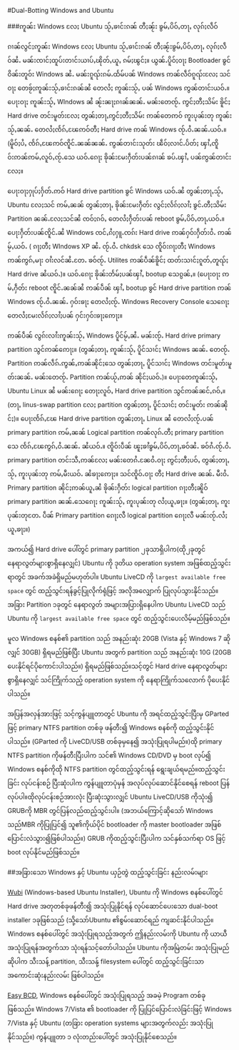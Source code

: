 #Dual-Botting Windows and Ubuntu

###ဢူၼ်း Windows လႄႈ Ubuntu သႂ်ႇၶၢင်းၵၼ် တီႈၼႂ်း ၶွမ်ႇပိဝ်ႇတႃႇ လုၵ်ႈလဵဝ်


ၵၢၼ်လွင်ႈဢူၼ်း Windows လႄႈ Ubuntu သႂ်ႇၶၢင်းၵၼ် တီႈၼႂ်းၶွမ်ႇပိဝ်ႇတႃႇ လုၵ်ႈလဵဝ်ၼႆႉ မၼ်းၸၢင်ႈထူပ်းတၢင်းယၢပ်ႇၽိုတ်ႇယူႇ ၵမ်ႈၽွင်ႈ။ ယွၼ်ႉပိူဝ်ႈဝႃႈ Bootloader ၶွင်ဝိၼ်းတူဝ်း Windows ၼႆႉ မၼ်းၵူၺ်းၵမ်ႉထႅမ်ပၼ် Windows ဢၼ်လဵဝ်ၵူၺ်းလႄႈ သင်ဝႃႈ တေၶႂ်ႈဢူၼ်းသႂ်ႇၶၢင်းၵၼ်ၼႆ တေလႆႈ ဢူၼ်းသႂ်ႇ ပၼ်  Windows ဢွၼ်တၢင်းယဝ်ႉ။ ပေႃးဝႃႈ ဢူၼ်းသႂ်ႇ WIndows ၼႆ ၼႂ်းၼႃႈၵၢၼ်ၼၼ်ႉ မၼ်းတေၸႂ်ႉ ဢွင်ႈတီႈသိမ်း ၶိူင်ႈ Hard drive တင်းမူတ်းလႄႈ တွၼ်ႈတႃႇ​ဢွင်ႈတီႈသိမ်း ဢၼ်တေဢဝ် ဢူးပုၼ်းတု ဢူၼ်းသႂ်ႇၼၼ်ႉ တေလႆႈၸႅၵ်ႇၽႄဢဝ်တီႈ Hard drive ဢၼ် Windows ၸႂ်ႉဝႆႉၼၼ်ႉယဝ်ႉ။ (မိူဝ်ႈပႆႇ ၸႅၵ်ႇၽႄဢဝ်ၸိူင်ႉၼၼ်ၼၼ်ႉ ဢွၼ်တၢင်းသုတ်း ၽဵဝ်ႈလၢင်ႉပႅတ်ႈ ၾၢႆႇၸိူဝ်းဢၼ်ဢမ်ႇလူဝ်ႇၸႂ်ႉသေ ယဝ်ႉၵေႃႈ ၶိုၼ်းမႄးႁဵတ်းပၼ်ၵၢၼ် ၶပ်ႉၾၢႆႇ ပၼ်ဢွၼ်တၢင်းလႄႈ။

ပေႃးဝႃႈႁုပ်ႈႁႅတ်ႉဢဝ် Hard drive partition ၶွင် Windows ယဝ်ႉၼႆ တွၼ်ႈတႃႇသႂ်ႇ Ubuntu လႄႈသင် ဢမ်ႇၼၼ် တွၼ်ႈတႃႇ ၶိုၼ်းမႄးႁဵတ်း လွင်ႈလႅၵ်ႈလၢႆႈ ၶွင်ႉတီႈသိမ်း Partition ၼၼ်ႉလႄႈသင်ၼႆ ၸဝ်ႈၵဝ်ႇ တေလႆႈႁဵတ်းပၼ် reboot ၶွမ်ႇပိဝ်ႇတႃႇယဝ်ႉ။ ပေႃးႁဵတ်းပၼ်ၸိူင်ႉၼႆ Windows ၸင်ႇၵႆႈႁူႉၸၵ်း Hard drive ဢၼ်ႁဝ်းႁဵတ်းဝႆႉ ဢၼ်မႂ်ႇ​ယဝ်ႉ ( ၵႃႈတီႈ WIndows XP ၼႆႉ ၸႂ်ႉဝႆႉ chkdsk သေ ၸိူဝ်းၵႃႈတီႈ Windows ဢၼ်ဢွၵ်ႇမႃး ဝၢႆးလင်ၼႆႉတႄႉ ၶဝ်ၸႂ်ႉ Utilites ဢၼ်ပဵၼ်ၶိူင်ႈ ထတ်းသၢင်ႈၵူတ်ႇတူၺ်ႈ Hard drive ၼႆယဝ်ႉ)။ ယဝ်ႉၵေႃႈ ၶိုၼ်းတႅမ်ႈပၼ်ၾၢႆႇ bootup ​သေၵွၼ်ႇ။ (ပေႃးဝႃႈ ဢမ်ႇႁဵတ်း reboot ၸိူင်ႉၼၼ်ၼႆ ဢၼ်ပဵၼ် ၾၢႆႇ bootup ၶွင် Hard drive partition ဢၼ် Windows ၸႂ်ႉဝႆႉၼၼ်ႉ ႁဝ်းၶႃႈ တေလႆႈၸႂ်ႉ Windows Recovery Console သေၵေႃႈ တေလႆႈမႄးလႅၵ်ႈလၢႆႈပၼ် ႁင်းႁဝ်းၶႃႈဢေႃႈ။

ဢၼ်ပဵၼ် လွၵ်းလၢႆးဢူၼ်းသႂ်ႇ Windows ပိူင်မႂ်ႇၼႆႉ မၼ်းၸႂ်ႉ Hard drive primary partition သွင်ဢၼ်ဢေႃႈ။ (တွၼ်ႈတႃႇ ဢူၼ်းသႂ်ႇ ပိူင်သၢင်ႈ Windows ၼၼ်ႉ တေၸႂ်ႉ Partition ဢၼ်လဵၵ်ႉဢွၼ်ႇဢၼ်ၼိုင်ႈသေ တွၼ်ႈတႃႇ ပိူင်သၢင်ႈ Windows တင်းမူတ်းမူတ်းၼၼ်ႉ မၼ်းတေၸႂ်ႉ Partition ဢၼ်ယႂ်ႇဢၼ် ၼိုင်ႈယဝ်ႉ)။ ပေႃးတေဢူၼ်းသႂ်ႇ Ubuntu Linux ၼႆ မၼ်းၵေႃႈ တေႃႈလူဝ်ႇ Hard drive partition သွင်ဢၼ်ၼင်ႇၵဝ်ႇ။ (တႃႇ linus-swap partition လႄႈ partition တွၼ်ႈတႃႇ ပိူင်သၢင်ႈ တင်းမူတ်း ဢၼ်ၼိုင်ႈ)။ ပေႃးၸႅၵ်ႇၽႄ Hard drive partition တွၼ်ႈတႃႇ Linux ၼႆ တေလႆႈၸႂ်ႉပၼ် primary partition ဢမ်ႇၼၼ် Logical partition ဢၼ်လုၵ်ႉတီႈ primary partition သေ ​ၸႅၵ်ႇၽႄဢွၵ်ႇဝႆႉၼၼ်ႉ ၼႆယဝ်ႉ။ ၸိူဝ်းပဵၼ် ၽူႈၶၢႆၶွမ်ႇပိဝ်ႇတႃႇၶဝ်ၼႆႉ ၶဝ်ၵႆႉၸႂ်ႉဝႆႉ primary partition တင်းသီႇဢၼ်လႄႈ မၼ်းတေၵႆႉၼႄဝႆႉဝႃႈ ဢွင်ႈတီႈပဝ်ႇ တွၼ်ႈတႃႇသႂ်ႇ ဢူးပုၼ်းတု ဢမ်ႇမီးယဝ်ႉ ၼႆၶႃႈဢေႃႈ။ သင်ၸိူဝ်ႉဝႃႈ တီႈ Hard drive ၼၼ်ႉ မီးဝႆႉ Primary partition ၼိုင်ႈဢၼ်ယူႇၼႆ ၶိုၼ်းႁဵတ်း logical partition ၵႃႈတီႈၼိူဝ် primary partition ၼၼ်ႉသေၵေႃႈ ဢူၼ်းသႂ်ႇ ဢူးပုၼ်းတု လႆႈယူႇၶႃႈ။ (တွၼ်ႈတႃႇ ဢူးပုၼ်းတုတႄႉ ပဵၼ် Primary partition ၵေႃႈလီ logical partition ၵေႃႈလီ မၼ်းၸႂ်ႉလႆႈယူႇၶႃႈ။)


အကယ်၍ Hard drive ပေါ်တွင် primary partition ၂ခုသာရှိပါက(ထို၂ခုတွင် နေရာလွတ်များစွာရှိနေလျှင်) Ubuntu ကို ဒုတိယ operation system အဖြစ်ထည့်သွင်းရာတွင် အခက်အခဲရှိမည်မဟုတ်ပါ။ Ubuntu LiveCD ကို `largest available free space` တွင် ထည့်သွင်းရန်ခွင့်ပြုလိုက်ရုံဖြင့် အလိုအလျှောက် ပြုလုပ်သွားနိုင်သည်။ အခြား Partition ၁ခုတွင် နေရာလွတ် အများအပြားရှိနေပါက Ubuntu LiveCD သည် Ubuntu ကို `largest available free space` တွင် ထည့်သွင်းပေးလိမ့်မည်ဖြစ်သည်။

မူလ Windows စနစ်၏ partition သည် အနည်းဆုံး 20GB  (Vista နှင့် Windows 7 ဆိုလျှင် 30GB)
ရှိရမည်ဖြစ်ပြီး Ubuntu အတွက် partition သည် အနည်းဆုံး 10G (20GB ပေးနိုင်ရင်ပိုကောင်းပါသည်။) ရှိရမည်ဖြစ်သည်။သင့်တွင် Hard drive  နေရာလွတ်များစွာရှိနေလျှင် သင်ကြိုက်သည့် operation system ကို နေရာကြိုက်သလောက် ပိုပေးနိုင်ပါသည်။

အပြန်အလှန်အားဖြင့် သင့်ကွန်ပျူတာတွင် Ubuntu ကို အရင်ထည့်သွင်းပြီးမှ GParted ဖြင့် primary NTFS partition တစ်ခု ဖန်တီး၍ Windows စနစ်ကို ထည့်သွင်းနိုင်ပါသည်။ (GParted ကို LiveCD/USB တစ်ခုမှနေ၍ အသုံးပြုရပါမည်။)ထို primary NTFS partition ကိုဖန်တီးပြီးပါက သင်၏ Windows CD/DVD မှ boot လုပ်၍ Windows စနစ်ကိုထို NTFS partition တွင်ထည့်သွင်းရန် ရွေးချယ်ရမည်။ထည့်သွင်းခြင်း လုပ်ငန်းစဉ် ပြီးဆုံးပါက ကွန်ပျူတာပုံမှန် အလုပ်လုပ်ဆောင်နိုင်စေရန် reboot ပြန်လုပ်ပါ။ထိုလုပ်ငန်းစဉ်အားလုံး ပြီးဆုံးသွားလျှင် Ubuntu LiveCD/USB ကိုသုံး၍ GRUBကို MBR တွင်ပြန်လည်ထည့်သွင်းပါ။ (အဘယ်ကြောင့်ဆိုသော် Windows သည်MBR ကိုပြုပြင်၍ သူ၏ကိုယ်ပိုင် bootloader ကို master bootloader အဖြစ်ပြောင်းလဲသွား၍ဖြစ်ပါသည်။) GRUB ကိုထည့်သွင်းပြီးပါက သင်နှစ်သက်ရာ OS ဖြင့် boot
လုပ်နိုင်မည်ဖြစ်သည်။

##အခြားသော Windows နှင့် Ubuntu ယှဉ်တွဲ ထည့်သွင်းခြင်း နည်းလမ်းများ

[Wubi](http://www.ubuntu.com/getubuntu/download-wubi) (Windows-based Ubuntu
Installer), Ubuntu ကို Windows စနစ်ပေါ်တွင်  Hard drive အတုတစ်ခုဖန်တီး၍ အသုံးပြုနိုင်ရန်
လုပ်ဆောင်ပေးသော dual-boot installer ၁ခုဖြစ်သည် (သို့သော်Ubuntu ၏စွမ်းဆောင်ရည်
ကျဆင်းနိုင်ပါသည်။ Windows စနစ်ပေါ်တွင် အသုံးပြုရသည့်အတွက် ဤနည်းလမ်းကို Ubuntu ကို
ယာယီ အသုံးပြုရန်အတွက်သာ သုံးရန်သင့်တော်ပါသည်။ Ubuntu ကိုအမြဲတမ်း အသုံးပြုမည်ဆိုပါက
သီးသန့် partition, သီးသန်ု့ filesystem ပေါ်တွင် ထည့်သွင်းခြင်းသာ အကောင်းဆုံးနည်းလမ်း
ဖြစ်ပါသည်။

[Easy BCD](http://neosmart.net/dl.php?id=1), Windows စနစ်ပေါ်တွင် အသုံးပြုရသည့် အခမဲ့
Program တစ်ခုဖြစ်သည်။ Windows 7/Vista ၏ bootloader ကို ပြုပြင်ပြောင်းလဲခြင်းဖြင့် Windows 
7/Vista နှင့် Ubuntu (တခြား operation systems များအတွက်လည်း အသုံးပြုနိုင်သည်။) ကွန်ပျူတာ ၁ လုံးတည်းပေါ်တွင် အသုံးပြုနိုင်စေသည်။
